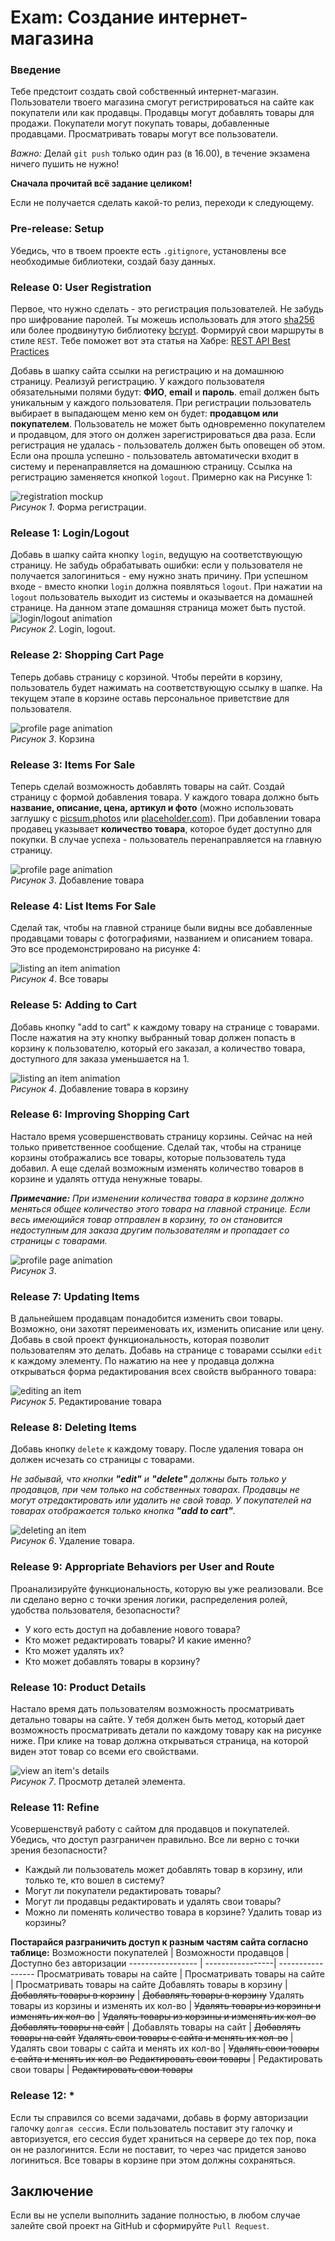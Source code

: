 # Exam: Создание интернет-магазина

### Введение
Тебе предстоит создать свой собственный интернет-магазин. Пользователи твоего магазина смогут регистрироваться на сайте как покупатели или как продавцы. Продавцы могут добавлять товары для продажи. Покупатели могут покупать товары, добавленные продавцами. Просматривать товары могут все пользователи.

*Важно:*
Делай `git push` только один раз (в 16.00), в течение экзамена ничего пушить не нужно!

**Сначала прочитай всё задание целиком!**

Если не получается сделать какой-то релиз, переходи к следующему.

### Pre-release: Setup
Убедись, что в твоем проекте есть `.gitignore`, установлены все необходимые библиотеки, создай базу данных.

### Release 0: User Registration
Первое, что нужно сделать - это регистрация пользователей. Не забудь про шифрование паролей. Ты можешь использовать для этого [sha256](https://www.npmjs.com/package/sha256) или более продвинутую библиотеку [bcrypt](https://www.npmjs.com/package/bcrypt). Формируй свои маршруты в стиле `REST`. Тебе поможет вот эта статья на Хабре: [REST API Best Practices](https://habr.com/post/351890/)

Добавь в шапку сайта ссылки на регистрацию и на домашнюю страницу. Реализуй регистрацию. У каждого пользователя обязательными полями будут: **ФИО**, **email** и **пароль**. email должен быть уникальным у каждого пользователя. При регистрации пользователь выбирает в выпадающем меню кем он будет: **продавцом или покупателем**. Пользователь не может быть одновременно покупателем и продавцом, для этого он должен зарегистрироваться два раза. Если регистрация не удалась - пользователь должен быть оповещен об этом. Если она прошла успешно - пользователь автоматически входит в систему и перенаправляется на домашнюю страницу. Ссылка на регистрацию заменяется кнопкой `logout`. Примерно как на Рисунке 1:

![registration mockup](readme-assets/1.PNG)  
*Рисунок 1*. Форма регистрации.


### Release 1: Login/Logout
Добавь в шапку сайта кнопку `login`, ведущую на соответствующую страницу. Не забудь обрабатывать ошибки: если у пользователя не получается залогиниться - ему нужно знать причину. При успешном входе - вместо кнопки `login` должна появляться `logout`. При нажатии на `logout` пользователь выходит из системы и оказывается на домашней странице. На данном этапе домашняя страница может быть пустой.
![login/logout animation](readme-assets/2.PNG)  
*Рисунок 2*. Login, logout.


### Release 2: Shopping Cart Page
Теперь добавь страницу с корзиной. Чтобы перейти в корзину, пользователь будет нажимать на соответствующую ссылку в шапке. На текущем этапе в корзине оставь персональное приветствие для пользователя.

![profile page animation](readme-assets/3.PNG)  
*Рисунок 3*.  Корзина

### Release 3: Items For Sale
Теперь сделай возможность добавлять товары на сайт. Создай страницу с формой добавления товара. У каждого товара должно быть **название, описание, цена, артикул и фото** (можно использовать заглушку с [picsum.photos](https://picsum.photos/) или [placeholder.com](https://placeholder.com/)). При добавлении товара продавец указывает **количество товара**, которое будет доступно для покупки. В случае успеха - пользователь перенаправляется на главную страницу.

![profile page animation](readme-assets/4.PNG)  
*Рисунок 3*.  Добавление товара

### Release 4: List Items For Sale
Сделай так, чтобы на главной странице были видны все добавленные продавцами товары с фотографиями, названием и описанием товара. Это все продемонстрировано на рисунке 4:

![listing an item animation](readme-assets/5.PNG)  
*Рисунок 4*. Все товары

### Release 5: Adding to Cart
Добавь кнопку "add to cart" к каждому товару на странице с товарами. После нажатия на эту кнопку выбранный товар должен попасть в корзину к пользователю, который его заказал, а количество товара, доступного для заказа уменьшается на 1.


![listing an item animation](readme-assets/6.PNG)  
*Рисунок 4*. Добавление товара в корзину

### Release 6: Improving Shopping Cart
Настало время усовершенствовать страницу корзины. Сейчас на ней только приветственное сообщение. Сделай так, чтобы на странице корзины отображались все товары, которые пользователь туда добавил. А еще сделай возможным изменять количество товаров в корзине и удалять оттуда ненужные товары.


***Примечание:***
*При изменении количества товара в корзине должно меняться общее количество этого товара на главной странице. Если весь имеющийся товар отправлен в корзину, то он становится недоступным для заказа другим пользователям и пропадает со страницы с товарами.*

![profile page animation](readme-assets/7.PNG)  
*Рисунок 3*.  


### Release 7: Updating Items
В дальнейшем продавцам понадобится изменить свои товары. Возможно, они захотят переименовать их, изменить описание или цену. Добавь в свой проект функциональность, которая позволит пользователям это делать.
Добавь на странице с товарами ссылки `edit` к каждому элементу. По нажатию на нее у продавца должна открываться форма редактирования всех свойств выбранного товара:

![editing an item](readme-assets/8.PNG)  
*Рисунок 5*. Редактирование товара


### Release 8: Deleting Items
Добавь кнопку `delete` к каждому товару. После удаления товара он должен исчезать со страницы с товарами.

*Не забывай, что кнопки **"edit"** и **"delete"**  должны быть только у продавцов, при чем только на собственных товарах. Продавцы не могут отредактировать или удалить не свой товар. У покупателей на товарах отображается только кнопка **"add to cart"**.*

![deleting an item](readme-assets/9.PNG)  
*Рисунок 6*.  Удаление товара.


### Release 9: Appropriate Behaviors per User and Route
Проанализируйте функциональность, которую вы уже реализовали. Все ли сделано верно с точки зрения логики, распределения ролей, удобства пользователя, безопасности?

* У кого есть доступ на добавление нового товара?
* Кто может редактировать товары? И какие именно?
* Кто может удалять их?
* Кто может добавлять товары в корзину?

### Release 10: Product Details
Настало время дать пользователям возможность просматривать детально товары на сайте. У тебя должен быть метод, который дает возможность просматривать детали по каждому товару как на рисунке ниже. При клике на товар должна открываться страница, на которой виден этот товар со всеми его свойствами.

![view an item's details](readme-assets/10.PNG)  
*Рисунок 7*.  Просмотр деталей элемента.

### Release 11: Refine 
Усовершенствуй работу с сайтом для продавцов и покупателей. Убедись, что доступ разграничен правильно. Все ли верно с точки зрения безопасности?

* Каждый ли пользователь может добавлять товар в корзину, или только те, кто вошел в систему?
* Могут ли покупатели редактировать товары?
* Могут ли продавцы редактировать и удалять свои товары?
* Можно ли поменять количество товара в корзине? Удалить товар из корзины?

**Постарайся разграничить доступ к разным частям сайта согласно таблице:**
Возможности покупателей | Возможности продавцов | Доступно без авторизации
----------------- | -----------------| -----------------
Просматривать товары на сайте | Просматривать товары на сайте | Просматривать товары на сайте
Добавлять товары в корзину | ~~Добавлять товары в корзину~~ | ~~Добавлять товары в корзину~~
Удалять товары из корзины и изменять их кол-во | ~~Удалять товары из корзины и изменять их кол-во~~ | ~~Удалять товары из корзины и изменять их кол-во~~
~~Добавлять товары на сайт~~ | Добавлять товары на сайт | ~~Добавлять товары на сайт~~
~~Удалять свои товары с сайта и менять их кол-во~~ | Удалять свои товары с сайта и менять их кол-во | ~~Удалять свои товары с сайта и менять их кол-во~~
~~Редактировать свои товары~~ | Редактировать свои товары | ~~Редактировать свои товары~~


### Release 12: *
Если ты справился со всеми задачами, добавь в форму авторизации галочку `долгая сессия`. Если пользователь поставит эту галочку и авторизуется, его сессия будет храниться на сервере до тех пор, пока он не разлогинится. Если не поставит, то через час придется заново логиниться. Все товары в корзине при этом должны сохраняться.


## Заключение
Если вы не успели выполнить задание полностью, в любом случае залейте свой проект на GitHub и сформируйте `Pull Request`.

